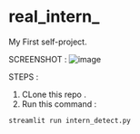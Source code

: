 # real_intern_
My First self-project.

SCREENSHOT :
![image](https://github.com/user-attachments/assets/6b1aed4a-60a7-4e39-ba60-677aafed7e92)

STEPS :
1) CLone this repo .
2) Run this command :
```sh
streamlit run intern_detect.py
   
